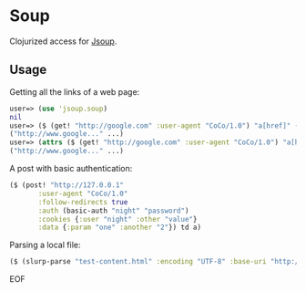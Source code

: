 # Soup

Clojurized access for [Jsoup](http://jsoup.org/).

## Usage

Getting all the links of a web page:

```clojure
user=> (use 'jsoup.soup)
nil
user=> ($ (get! "http://google.com" :user-agent "CoCo/1.0") "a[href]" (map (fn [e] (.attr  e "abs:href"))))
("http://www.google..." ...)
user=> (attrs ($ (get! "http://google.com" :user-agent "CoCo/1.0") "a[href]"))
("http://www.google..." ...)

```
A post with basic authentication:

```clojure
($ (post! "http://127.0.0.1" 
       :user-agent "CoCo/1.0" 
       :follow-redirects true
       :auth (basic-auth "night" "password")
       :cookies {:user "night" :other "value"}
       :data {:param "one" :another "2"}) td a)
```

Parsing a local file:

```clojure
($ (slurp-parse "test-content.html" :encoding "UTF-8" :base-uri "http://base") "a[href]")
```

EOF
